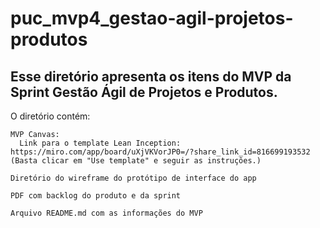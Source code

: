 # puc_mvp4_gestao-agil-projetos-produtos
Esse diretório apresenta os itens do **MVP da Sprint Gestão Ágil de Projetos e Produtos**.
---
O diretório contém:
    
    MVP Canvas: 
      Link para o template Lean Inception: https://miro.com/app/board/uXjVKVorJP0=/?share_link_id=816699193532 (Basta clicar em "Use template" e seguir as instruções.)
    
    Diretório do wireframe do protótipo de interface do app     
    
    PDF com backlog do produto e da sprint
    
    Arquivo README.md com as informações do MVP
    
